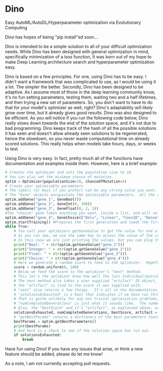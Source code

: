 # Dino
Easy AutoML/AutoDL/Hyperparameter optimization via Evolutionary Computing

Dino has hopes of being "pip install"ed soon...

Dino is intended to be a simple solution to all of your difficult optimization needs.  While Dino has been designed with general optimization in mind, specifically minimization of a loss function, It was born out of my hope to make Deep Learning architecture search and hyperparameter optimization easy.

Dino is based on a few principles.  For one, using Dino has to be easy.  I didn't want a framework that was complicated to use, as I would be using it a lot.  The simpler the better.  Secondly, Dino has been designed to be adaptive.  As I assume most of those in the deep learning community know, it's no fun setting parameters, testing them, waiting two and a half lifetimes, and then trying a new set of parameters.  So, you don't want to have to do that for your model's optimizer as well, right? Dino's adaptability will likely grow over time, but it already gives good results.  Dino was also designed to be efficient.  As you will notice if you run the following code below, Dino really slows down towards the end of the solution space, and it's not due to bad programming.  Dino keeps track of the hash of all the possible solutions it has seen and doesn't allow already seen solutions to be regenerated, hence the slowdown, so you never waste computational time on already scored solutions.  This really helps when models take hours, days, or weeks to test.

Using Dino is very easy.  In fact, pretty much all of the functions have documentation and examples inside them.  However, here is a brief example:

```python
# Creates the optimizer and sets the population size to 10.
# You can also set the minimum chance of mutation.
optim = Optimizer(populationSize=10, chanceOfMutation=5)
# Create your optimizable parameters
# The labels (or keys if you prefer) can be any string value you want.  They just need to be unique.
# The "Gene" objects encapsulate the optimizable parameters.  All the currently available ones are shown below.
optim.addGene("gene_1", GeneBool())
optim.addGene("gene_2", GeneInt(0, 100))
optim.addGene("gene_3", GeneFloat(0, 2, 1))
#The "choice" gene takes anything you want, inside a list, and will select from them during optimization.
optim.addGene("gene_4", GeneChoice(["Relu", "Linear", "Conv2D", "Dense", "MaxPool2D"]))
optim.startTraining() #Prepares the first generation and loads the first set of parameters.
while True:
    # You call your optimizers getGeneValue to get the value for one of the genes you created above
    # As you can see, we use the same key to access the value of the created gene.
    # In this case we are just printing the values, but you can plug them in to anything you want.
    print("Bool: " + str(optim.getGeneValue("gene_1")))
    print("Integer: " + str(optim.getGeneValue("gene_2")))
    print("Float: " + str(optim.getGeneValue("gene_3")))
    print("Choice: " + str(optim.getGeneValue("gene_4")))
    # Here we generate a random score to feed to the optimizer.  Hopefully you don't reuse this part!
    score = random.uniform(0, 100)
    # Below we feed the score to the optimizer's "next" method.
    # This let's the optimizer know how well the last Individual(possible solution) performed.
    # The next method also takes a user supplied "artifact" IE object, such as a keras model.
    # the "artifact" is tied to the score it was supplied with.
    # "next" also returns a few things.  It's all in the documentation, but here is a quick overview.
    # "solutionsExhausted" is a bool that indicates if we have run through all possible solutions.
    # That is quite unlikely for any non trivial optimization problems, but still check it to be sure!
    # "numCompletedGenerations" is just what it sounds like.  The number of completed generations.
    # Also, the "bestScore" and it's "artifact", as explained above, are returned.
    solutionsExhausted, numCompletedGenerations, bestScore, artifact = optim.next(score)
    # "getBestParams" returns a dictionary of the best parameters found so far.  The keys are the gene's labels.
    bestParams = optim.getBestParameters()
    print(bestParams)
    # And here is a check to see if the solution space has run out.
    if solutionsExhausted:
        break
```

Have fun using Dino!  If you have any issues that arise, or think a new feature should be added, please do let me know!

As a note, I am not currently accepting pull requests.
